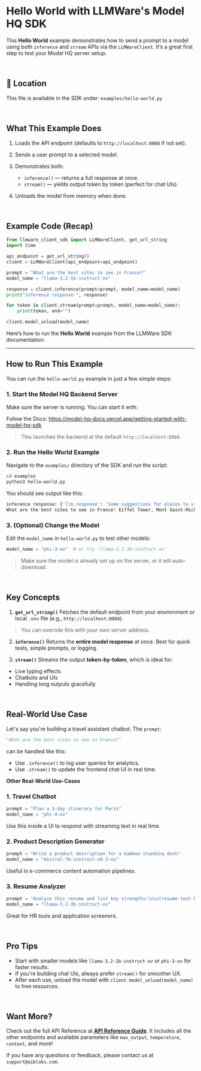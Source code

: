 # Hello World with LLMWare's Model HQ SDK

This **Hello World** example demonstrates how to send a prompt to a model using both `inference` and `stream` APIs via the `LLMWareClient`. It’s a great first step to test your Model HQ server setup.

&nbsp;

## 📁 Location

This file is available in the SDK under:
`examples/hello-world.py`

&nbsp;

## What This Example Does

1. Loads the API endpoint (defaults to `http://localhost:8088` if not set).
2. Sends a user prompt to a selected model.
3. Demonstrates both:

   * `inference()` — returns a full response at once.
   * `stream()` — yields output token by token (perfect for chat UIs).
4. Unloads the model from memory when done.

&nbsp;

## Example Code (Recap)

```python
from llmware_client_sdk import LLMWareClient, get_url_string
import time

api_endpoint = get_url_string()
client = LLMWareClient(api_endpoint=api_endpoint)

prompt = "What are the best sites to see in France?"
model_name = "llama-3.2-1b-instruct-ov"

response = client.inference(prompt=prompt, model_name=model_name)
print("inference response:", response)

for token in client.stream(prompt=prompt, model_name=model_name):
    print(token, end="")

client.model_unload(model_name)
```

Here’s how to run the **Hello World** example from the LLMWare SDK documentation:

---

## How to Run This Example

You can run the `hello-world.py` example in just a few simple steps:

### 1. **Start the Model HQ Backend Server**

Make sure the server is running. You can start it with:

Follow the Docs: https://model-hq-docs.vercel.app/getting-started-with-model-hq-sdk

>  This launches the backend at the default `http://localhost:8088`.

### 2. **Run the Hello World Example**

Navigate to the `examples/` directory of the SDK and run the script:

```bash
cd examples
python3 hello-world.py
```

You should see output like this:

```bash
inference response: {'llm_response': 'Some suggestions for places to visit in France are...'}
What are the best sites to see in France? Eiffel Tower, Mont Saint-Michel, the French Riviera...
```

### 3. **(Optional) Change the Model**

Edit the `model_name` in `hello-world.py` to test other models:

```python
model_name = "phi-3-ov"  # or try "llama-3.2-1b-instruct-ov"
```

> Make sure the model is already set up on the server, or it will auto-download.


&nbsp;

## Key Concepts

1. **`get_url_string()`**
Fetches the default endpoint from your environment or local `.env` file (e.g., `http://localhost:8088`).

> You can override this with your own server address.

2. **`inference()`**
Returns the **entire model response** at once.
Best for quick tests, simple prompts, or logging.

3. **`stream()`**
Streams the output **token-by-token**, which is ideal for:

* Live typing effects
* Chatbots and UIs
* Handling long outputs gracefully

&nbsp;

## Real-World Use Case

Let's say you're building a travel assistant chatbot. The `prompt`:

```python
"What are the best sites to see in France?"
```

can be handled like this:

* Use `.inference()` to log user queries for analytics.
* Use `.stream()` to update the frontend chat UI in real time.

**Other Real-World Use-Cases**

### **1. Travel Chatbot**

```python
prompt = "Plan a 3-day itinerary for Paris"
model_name = "phi-4-ov"
```

Use this inside a UI to respond with streaming text in real time.

### **2. Product Description Generator**

```python
prompt = "Write a product description for a bamboo standing desk"
model_name = "mistral-7b-instruct-v0.3-ov"
```

Useful in e-commerce content automation pipelines.

### **3. Resume Analyzer**

```python
prompt = "Analyze this resume and list key strengths:\n\n[resume text here]"
model_name = "llama-3.2-3b-instruct-ov"
```

Great for HR tools and application screeners.

&nbsp;

## Pro Tips

* Start with smaller models like `llama-3.2-1b-instruct-ov` or `phi-3-ov` for faster results.
* If you're building chat UIs, always prefer `stream()` for smoother UX.
* After each use, unload the model with `client.model_unload(model_name)` to free resources.

&nbsp;

## Want More?

Check out the full API Reference at **[API Reference Guide](https://model-hq-docs.vercel.app/api-reference)**. It includes all the other endpoints and available parameters like `max_output`, `temperature`, `context`, and more!

If you have any questions or feedback, please contact us at `support@aibloks.com`.

